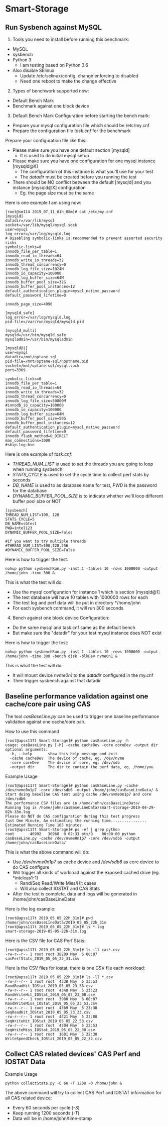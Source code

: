 # Smart-Storage
## Run Sysbench against MySQL
1. Tools you need to install before running this benchmark:
* MySQL
* sysbench
* Python 3
  * I am testing based on Python 3.6
* Also disable SElinux
  * Update /etc/selinux/config, change enforcing to disabled
  * Need one reboot to make the change effective

2. Types of benchwork supported now:
* Default Bench Mark
* Benchmark against one block device

3. Default Bench Mark
Configuration before starting the bench mark:
* Prepare your mysql configuration file which should be /etc/my.cnf
* Prepare the configuration file *task.cnf* for the benchmark

Prepare your configuration file like this:
* Please make sure you have one default section [mysqld]
  * It is used to do initial mysql setup
* Please make sure you have one configuration for one mysql instance [mysqld@X]
  * The configuration of this instance is what you'll use for your test
  * The *datadir* must be created before you running the test
* There should be NO conflict between the default [mysqld] and you instance [mysqld@X] configuration
  * Eg. the page size must be the same
  
Here is one example I am using now:
```
[root@sm114 2019_07_11_01h_08m]# cat /etc/my.cnf
[mysqld]
datadir=/var/lib/mysql
socket=/var/lib/mysql/mysql.sock
user=mysql
log_error=/var/log/mysqld.log
# Disabling symbolic-links is recommended to prevent assorted security risks
symbolic-links=0
innodb_file_per_table=1
innodb_read_io_threads=64
innodb_write_io_threads=32
innodb_thread_concurrency=0
innodb_log_file_size=1024M
innodb_io_capacity=100000
innodb_log_buffer_size=64M
innodb_buffer_pool_size=32G
innodb_buffer_pool_instances=12
default_authentication_plugin=mysql_native_password
default_password_lifetime=0

innodb_page_size=4096

[mysqld_safe]
log_error=/var/log/mysqld.log
pid-file=/var/run/mysqld/mysqld.pid

[mysqld_multi]
mysqld=/usr/bin/mysqld_safe
mysqladmin=/usr/bin/mysqladmin

[mysqld@1]
user=mysql
datadir=/mnt/optane-sql
pid-file=/mnt/optane-sql/hostname.pid
socket=/mnt/optane-sql/mysql.sock
port=3309

symbolic-links=0
innodb_file_per_table=1
innodb_read_io_threads=64
innodb_write_io_threads=32
innodb_thread_concurrency=0
innodb_log_file_size=50000M
#innodb_io_capacity=100000
innodb_io_capacity=100000
innodb_log_buffer_size=64M
innodb_buffer_pool_size=50G
innodb_buffer_pool_instances=12
default_authentication_plugin=mysql_native_password
default_password_lifetime=0
innodb_flush_method=O_DIRECT
max_connections=3000
#skip-log-bin
```

Here is one example of *task.cnf*:
* *THREAD_NUM_LIST* is used to set the threads you are going to loop when running sysbench
* *STATS_CYCLE* is used to set the cycle time to collect perf stats by seconds
* *DB_NAME* is used to as database name for test, *PWD* is the password for the database
* *DYNAMIC_BUFFER_POOL_SIZE* is to indicate whether we'll loop different buffer pool size or NOT
```
[sysbench]
THREAD_NUM_LIST=100, 128
STATS_CYCLE=5
DB_NAME=sbtest
PWD=intel123
DYNAMIC_BUFFER_POOL_SIZE=Fales

#If you want to try multiple threads
#THREAD_NUM_LIST=100,128,256
#DYNAMIC_BUFFER_POOL_SIZE=False
```

Here is how to trigger the test:
```
nohup python sysbenchRun.py -inst 1 -tables 10 -rows 1000000 -output /home/john -time 300 &
```
This is what the test will do:
* Use the mysql configuration for instance 1 which is section [mysqld@1]
* The test database will have 10 tables with 1000000 rows for each
* The test log and perf data will be put in directory */home/john
* For each sysbench command, it will run 300 seconds

4. Bench against one block device
Configuration:
* Do the same mysql and task.cnf same as the default bench
* But make sure the "datadir" for your test mysql instance does NOT exist

Here is how to trigger the test:
```
nohup python sysbenchRun.py -inst 1 -tables 10 -rows 1000000 -output /home/john -time 300 -bench disk -blkDev nvme0n1 &
```
This is what the test will do:
* It will mount device *nvme0n1* to the *datadir* configured in the my.cnf
* Then trigger sysbench against that datadir

## Baseline performance validation against one cache/core pair using CAS
The tool *casBaseLine.py* can be used to trigger one baseline performance validation against one cache/core pair.  
   
How to use this command
```
[root@apss117t Smart-Storage]# python casBaseLine.py -h
usage: casBaseLine.py [-h] -cache cacheDev -core coreDev -output dir
optional arguments:
  -h, --help       show this help message and exit
  -cache cacheDev  The device of cache, eg. /dev/nvme
  -core coreDev    The device of core, eg. /dev/sdb
  -output dir      The dir to contain the perf data, eg. /home/you
```

Example Usage
```
[root@apss117t Smart-Storage]# python casBaseLine.py -cache /dev/nvme0n1p7 -core /dev/sdb6 -output /home/john/casBaseLineData/ &
Start doing baseline CAS test using cache /dev/nvme0n1p7 and core /dev/sdb6
The performance CSV files are in /home/john/casBaseLineData/
Running log is /home/john/casBaseLineData/smart-storage-2019-04-29-02h-33m.log
Please do NOT do CAS configuration during this test progress
Just One Minute, Am estimating the running time................
Estimated Running Time 105 minutes
[root@apss117t Smart-Storage]# ps -ef | grep python
root       46992   36968  0 02:33 pts/0    00:00:00 python casBaseLine.py -cache /dev/nvme0n1p7 -core /dev/sdb6 -output /home/john/casBaseLineData/
```
This is what the above command will do:
* Use */dev/nvme0n1p7* as cache device and */dev/sdb6* as core device to do CAS configure
* Will trigger all kinds of workload against the exposed cached drive (eg. *intelcas1-1)
  * Rand/Seq Read/Write Miss/Hit cases
  * Will also collect IOSTAT and CAS Stats
* After the test is complete, data and logs will be generated in /home/john/casBaseLineData/

Here is the log example:
```
[root@apss117t 2019_05_05_22h_31m]# pwd
/home/john/casBaseLineData/2019_05_05_22h_31m
[root@apss117t 2019_05_05_22h_31m]# ls *.log
smart-storage-2019-05-05-22h-31m.log
```

Here is the CSV file for CAS Perf Stats:
```
[root@apss117t 2019_05_05_22h_31m]# ls -ll cas*.csv
-rw-r--r-- 1 root root 38209 May  6 00:07 casPerfStats_2019_05_05_22_31.csv
```

Here is the CSV files for iostat, there is one CSV file each workload:
```
[root@apss117t 2019_05_05_22h_31m]# ls -ll *.csv
-rw-r--r-- 1 root root  4338 May  5 23:53 RandReadHit_IOStat_2019_05_05_23_38.csv
-rw-r--r-- 1 root root  4348 May  5 23:23 RandWriteHit_IOStat_2019_05_05_23_08.csv
-rw-r--r-- 1 root root  3980 May  6 00:07 RandWriteMiss_IOStat_2019_05_05_23_53.csv
-rw-r--r-- 1 root root  4369 May  5 23:38 SeqReadHit_IOStat_2019_05_05_23_23.csv
-rw-r--r-- 1 root root  4421 May  5 23:08 SeqWriteHit_IOStat_2019_05_05_22_53.csv
-rw-r--r-- 1 root root  4304 May  5 22:53 SeqWriteMiss_IOStat_2019_05_05_22_38.csv
-rw-r--r-- 1 root root  1601 May  5 22:38 WriteSpeedCheck_IOStat_2019_05_05_22_32.csv
```

## Collect CAS related devices' CAS Perf and IOSTAT Data
Example Usage
```
python collectStats.py -C 60 -T 1200 -O /home/john &
```
The above command will try to collect CAS Perf and IOSTAT information for all CAS related device:
* Every 60 seconds per cycle (*-S*)
* Keep running 1200 seconds (*-T*)
* Data will be in /home/john/time-stamp
